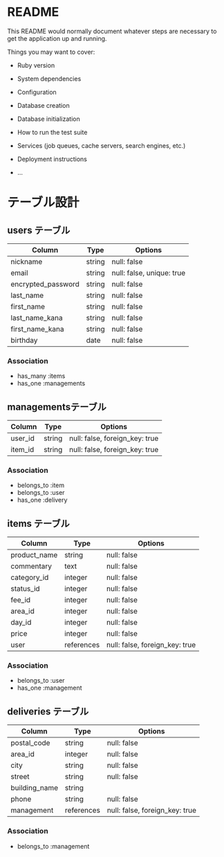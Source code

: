 # README

This README would normally document whatever steps are necessary to get the
application up and running.

Things you may want to cover:

* Ruby version

* System dependencies

* Configuration

* Database creation

* Database initialization

* How to run the test suite

* Services (job queues, cache servers, search engines, etc.)

* Deployment instructions

* ...

# テーブル設計

## users テーブル

| Column             | Type   | Options                   |
| ------------------ | ------ | ------------------------- |
| nickname           | string | null: false               |
| email              | string | null: false, unique: true |
| encrypted_password | string | null: false               |
| last_name          | string | null: false               |
| first_name         | string | null: false               |
| last_name_kana     | string | null: false               |
| first_name_kana    | string | null: false               |
| birthday           | date   | null: false               |


### Association

- has_many :items
- has_one :managements

## managementsテーブル

| Column          | Type      | Options                        |
| --------------- | --------- | ------------------------------ |
| user_id         | string    | null: false, foreign_key: true |
| item_id         | string    | null: false, foreign_key: true |

### Association

- belongs_to :item
- belongs_to :user
- has_one :delivery

## items テーブル

| Column          | Type       | Options                        |
| --------------- | ---------- | ------------------------------ |
| product_name    | string     | null: false                    |
| commentary      | text       | null: false                    |
| category_id     | integer    | null: false                    |
| status_id       | integer    | null: false                    |
| fee_id          | integer    | null: false                    |
| area_id         | integer    | null: false                    |
| day_id          | integer    | null: false                    |
| price           | integer    | null: false                    |
| user            | references | null: false, foreign_key: true |

### Association

- belongs_to :user
- has_one :management



## deliveries テーブル

| Column          | Type       | Options                        |
| --------------- | ---------- | ------------------------------ |
| postal_code     | string     | null: false                    |
| area_id         | integer    | null: false                    |
| city            | string     | null: false                    |
| street          | string     | null: false                    |
| building_name   | string     |                                |
| phone           | string     | null: false                    |
| management      | references | null: false, foreign_key: true |

### Association

- belongs_to :management
